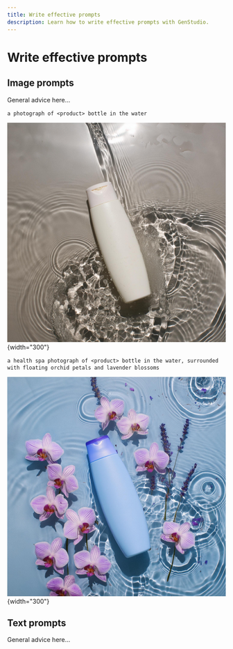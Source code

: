 ```yaml
---
title: Write effective prompts
description: Learn how to write effective prompts with GenStudio.
---
```


# Write effective prompts

## Image prompts

General advice here...

```text
a photograph of <product> bottle in the water
```

![Simple bottle in water](../assets/prompt-shampoo-simple.jpg "Simple photo of bottle in water."){width="300"}

```text
a health spa photograph of <product> bottle in the water, surrounded with floating orchid petals and lavender blossoms
```

![Spa detailed bottle in water](../assets/prompt-shampoo-spa.jpg "Spa style photo of bottle in water with orchids and lavender flowers."){width="300"}

## Text prompts

General advice here...
